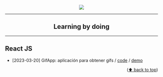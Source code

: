 <a name="readme-top"></a>

<p align="center">
  <img src="https://skillicons.dev/icons?i=astro,go,next,nodejs,react,svelte" />
  <hr />
  <h2 align="center">Learning by doing</h2>
</p>

___

## React JS 

* [2023-03-20] GifApp: aplicación para obtener gifs / [code](https://github.com/refpx/learning-by-doing/tree/main/code/reactjs/2023-03-20-gif-app) / [demo]()

<p align="right">(<a target="_blank" href="#readme-top">⬆️ back to top</a>)</p>